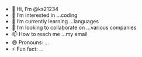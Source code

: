 - 👋 Hi, I’m @ks21234
- 👀 I’m interested in ...coding
- 🌱 I’m currently learning ...languages
- 💞️ I’m looking to collaborate on ...various companies
- 📫 How to reach me ...my email
- 😄 Pronouns: ...
- ⚡ Fun fact: ...

<!---
ks21234/ks21234 is a ✨ special ✨ repository because its `README.md` (this file) appears on your GitHub profile.
You can click the Preview link to take a look at your changes.
--->
